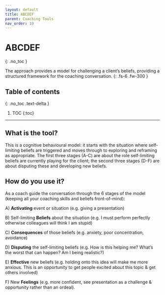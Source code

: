 ```yaml
---
layout: default
title: ABCDEF
parent: Coaching Tools
nav_order: 10
---
```


# ABCDEF
{: .no_toc }

The approach provides a model for challenging a client’s beliefs, providing a structured framework for the coaching conversation.
{: .fs-6 .fw-300 }

## Table of contents
{: .no_toc .text-delta }

1. TOC
{:toc}

---

##  What is the tool?

This is a cognitive behavioural model: it starts with the situation where self-limiting beliefs are triggered and moves through to exploring and reframing as appropriate. The first three stages (A-C) are about the role self-limiting beliefs are currently playing for the client; the second three stages (D-F) are about disputing these and developing new beliefs.

## How do you use it?

As a coach guide the conversation through the 6 stages of the model (keeping all your coaching skills and beliefs front-of-mind):

A) **Activating** event or situation (e.g. giving a presentation)

B) Self-limiting **Beliefs** about the situation (e.g. I must perform perfectly otherwise
colleagues will think I am stupid)

C) **Consequences** of those beliefs (e.g. anxiety, poor concentration, avoidance)

D)  **Disputing** the self-limiting beliefs (e.g. How is this helping me? What’s the worst that can happen? Am I being realistic?)

E)  **Effective** new beliefs (e.g. holding onto this idea will make me more anxious. This is an opportunity to get people excited about this topic & get others involved)

F)  New **Feelings** (e.g. more confident, see presentation as a challenge & opportunity rather than an ordeal).

